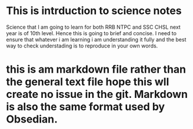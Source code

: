 # This is intrduction to science notes
Science that I am going to learn for both RRB NTPC and SSC CHSL next year is of 10th level. Hence this is going to brief and concise.
I need to ensure that whatever i am learning i am understanding it fully and the best way to check understading is to reproduce in your own words.

# this is am markdown file rather than the general text file hope this wll create no issue in the git. Markdown is also the same format used by Obsedian.

